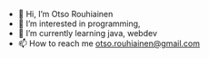 - 👋 Hi, I’m Otso Rouhiainen
- 👀 I’m interested in programming, 
- 🌱 I’m currently learning java, webdev
- 📫 How to reach me otso.rouhiainen@gmail.com
